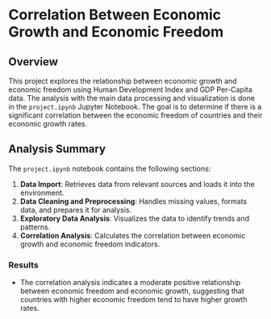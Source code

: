 
# Correlation Between Economic Growth and Economic Freedom

## Overview

This project explores the relationship between economic growth and economic freedom using Human Development Index and GDP Per-Capita data. The analysis with the main data processing and visualization is done in the `project.ipynb` Jupyter Notebook. The goal is to determine if there is a significant correlation between the economic freedom of countries and their economic growth rates.

## Analysis Summary

The `project.ipynb` notebook contains the following sections:

1. **Data Import**: Retrieves data from relevant sources and loads it into the environment.
2. **Data Cleaning and Preprocessing**: Handles missing values, formats data, and prepares it for analysis.
3. **Exploratory Data Analysis**: Visualizes the data to identify trends and patterns.
4. **Correlation Analysis**: Calculates the correlation between economic growth and economic freedom indicators.

### Results

- The correlation analysis indicates a moderate positive relationship between economic freedom and economic growth, suggesting that countries with higher economic freedom tend to have higher growth rates.

